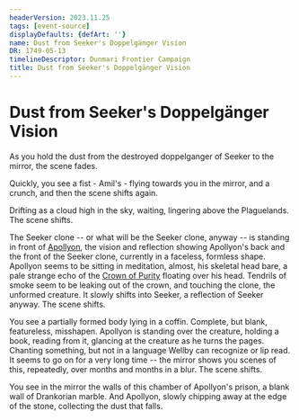 ```yaml
---
headerVersion: 2023.11.25
tags: [event-source]
displayDefaults: {defArt: ''}
name: Dust from Seeker's Doppelgänger Vision
DR: 1749-05-13
timelineDescriptor: Dunmari Frontier Campaign
title: Dust from Seeker's Doppelgänger Vision
---
```

# Dust from Seeker's Doppelgänger Vision

As you hold the dust from the destroyed doppelganger of Seeker to the mirror, the scene fades.

Quickly, you see a fist - Amil's - flying towards you in the mirror, and a crunch, and then the scene shifts again.

Drifting as a cloud high in the sky, waiting, lingering above the Plaguelands. The scene shifts.

The Seeker clone -- or what will be the Seeker clone, anyway -- is standing in front of [Apollyon](<../../../people/historical-figures/drankorian-emperors/apollyon.md>), the vision and reflection showing Apollyon's back and the front of the Seeker clone, currently in a faceless, formless shape. Apollyon seems to be sitting in meditation, almost, his skeletal head bare, a pale strange echo of the [Crown of Purity](<../../../things/artifacts-of-power/crown-of-purity.md>) floating over his head. Tendrils of smoke seem to be leaking out of the crown, and touching the clone, the unformed creature. It slowly shifts into Seeker, a reflection of Seeker anyway. The scene shifts.

You see a partially formed body lying in a coffin. Complete, but blank, featureless, misshapen. Apollyon is standing over the creature, holding a book, reading from it, glancing at the creature as he turns the pages. Chanting something, but not in a language Wellby can recognize or lip read. It seems to go on for a very long time -- the mirror shows you scenes of this, repeatedly, over months and months in a blur. The scene shifts.

You see in the mirror the walls of this chamber of Apollyon's prison, a blank wall of Drankorian marble. And Apollyon, slowly chipping away at the edge of the stone, collecting the dust that falls. 